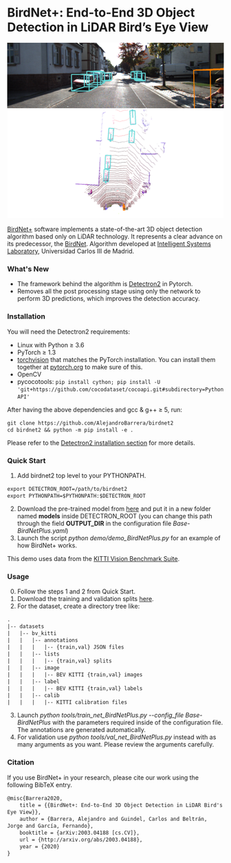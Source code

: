﻿# BirdNet+: End-to-End 3D Object Detection in LiDAR Bird’s Eye View

![3D detections example](val_images/3D_000021.png)
![BEV detections example](val_images/BEV_000021.png)

[BirdNet+](https://arxiv.org/abs/2003.04188) software implements a state-of-the-art 3D object detection algorithm based only on LiDAR technology. It represents a clear advance on its predecessor, the [BirdNet](https://arxiv.org/abs/1805.01195).
Algorithm developed at [Intelligent Systems Laboratory](http://www.uc3m.es/islab), Universidad Carlos III de Madrid.

### What's New
- The framework behind the algorithm is [Detectron2](https://github.com/facebookresearch/detectron2) in Pytorch.
- Removes all the post processing stage using only the network to perform 3D predictions, which improves the detection accuracy.

### Installation

You will need the Detectron2 requirements:
- Linux with Python ≥ 3.6
- PyTorch ≥ 1.3
- [torchvision](https://github.com/pytorch/vision/) that matches the PyTorch installation.
	You can install them together at [pytorch.org](https://pytorch.org) to make sure of this.
- OpenCV
- pycocotools: `pip install cython; pip install -U 'git+https://github.com/cocodataset/cocoapi.git#subdirectory=PythonAPI'`

After having the above dependencies and gcc & g++ ≥ 5, run:
```
git clone https://github.com/AlejandroBarrera/birdnet2
cd birdnet2 && python -m pip install -e .
```

Please refer to the [Detectron2 installation section](https://github.com/facebookresearch/detectron2/blob/master/INSTALL.md) for more details.

### Quick Start

1. Add birdnet2 top level to your PYTHONPATH.
```
export DETECTRON_ROOT=/path/to/birdnet2
export PYTHONPATH=$PYTHONPATH:$DETECTRON_ROOT
```
2. Download the pre-trained model from [here](https://www.dropbox.com/s/5v9hczmpw1ijuis/ITSC_2020_model.pth?dl=1) and put it in a new folder named **models** inside DETECTRON_ROOT (you can change this path through the field **OUTPUT_DIR** in the configuration file *Base-BirdNetPlus.yaml*)
3. Launch the script *python demo/demo_BirdNetPlus.py* for an example of how BirdNet+ works.

This demo uses data from the [KITTI Vision Benchmark Suite](http://www.cvlibs.net/datasets/kitti/).

### Usage

0. Follow the steps 1 and 2 from Quick Start.
1. Download the training and validation splits [here](https://xiaozhichen.github.io/files/mv3d/imagesets.tar.gz).
2. For the dataset, create a directory tree like:
```
.
|-- datasets
|   |-- bv_kitti
|   |   |-- annotations
|   |   |   |-- {train,val} JSON files
|   |   |-- lists
|   |   |   |-- {train,val} splits
|   |   |-- image
|   |   |   |-- BEV KITTI {train,val} images
|   |   |-- label
|   |   |   |-- BEV KITTI {train,val} labels
|   |   |-- calib
|   |   |   |-- KITTI calibration files
```
3. Launch *python tools/train_net_BirdNetPlus.py --config_file Base-BirdNetPlus* with the parameters required inside of the configuration file. The annotations are generated automatically.
4. For validation use *python tools/val_net_BirdNetPlus.py* instead with as many arguments as you want. Please review the arguments carefully.


### Citation

If you use BirdNet+ in your research, please cite our work using the following BibTeX entry.
```
@misc{Barrera2020,
    title = {{BirdNet+: End-to-End 3D Object Detection in LiDAR Bird's Eye View}},
    author = {Barrera, Alejandro and Guindel, Carlos and Beltrán, Jorge and García, Fernando},
    booktitle = {arXiv:2003.04188 [cs.CV]},
    url = {http://arxiv.org/abs/2003.04188},
    year = {2020}
}
```
